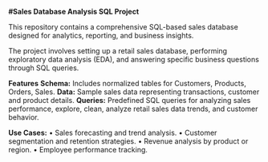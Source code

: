 **#Sales Database Analysis SQL Project**

This repository contains a comprehensive SQL-based sales database designed for analytics, reporting, and business insights. 

The project involves setting up a retail sales database, performing exploratory data analysis (EDA), and answering specific business questions through SQL queries.

**Features**
	**Schema:** Includes normalized tables for Customers, Products, Orders, Sales.
	**Data:** Sample sales data representing transactions, customer and product details.
	**Queries:** Predefined SQL queries for analyzing sales performance, explore, clean, analyze retail sales data trends, and customer behavior.
 
**Use Cases:**
	•	Sales forecasting and trend analysis.
	•	Customer segmentation and retention strategies.
	•	Revenue analysis by product or region.
	•	Employee performance tracking.
